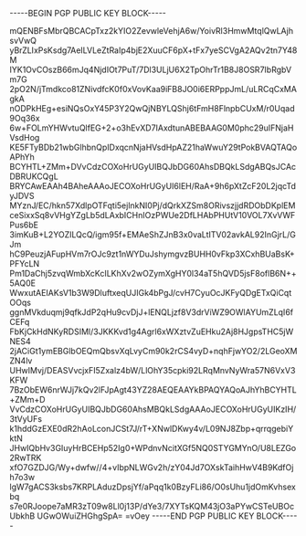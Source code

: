 -----BEGIN PGP PUBLIC KEY BLOCK-----

mQENBFsMbrQBCACpTxz2kYIO2ZevwleVehjA6w/YoivRl3HmwMtqlQwLAjhsvVwQ
yBrZLIxPsKsdg7AeILVLeZtRaIp4bjE2XuuCF6pX+tFx7yeSCVgA2AQv2tn7Y48M
IYK1OvCOszB66mJq4NjdIOt7PuT/7Dl3ULjU6X2TpOhrTr1B8J8OSR7IbRgbVm7G
2pO2N/jTmdkco81ZNivdfcK0f0xVovKaa9iFB8JO0i6ERPppJmL/uLRCqCxMAgkA
nODPkHEg+esiNQsOxY45P3Y2QwQjNBYLQShj6tFmH8FlnpbCUxM/r0Uqad9Oq36x
6w+FOLmYHWvtuQlfEG+2+o3hEvXD7IAxdtunABEBAAG0M0phc29uIFNjaHVsdHog
KE5FTyBDb21wbGlhbnQpIDxqcnNjaHVsdHpAZ21haWwuY29tPokBVAQTAQoAPhYh
BCYHTL+ZMm+DVvCdzCOXoHrUGyUIBQJbDG60AhsDBQkLSdgABQsJCAcDBRUKCQgL
BRYCAwEAAh4BAheAAAoJECOXoHrUGyUI6lEH/RaA+9h6pXtZcF20L2jqcTdyJDVS
MYznJ/EC/hkn57XdlpOTFqti5ejlnkNI0Pj/dQrkXZSm8ORivszjjdRDObDKplEM
ceSixxSq8vVHgYZgLb5dLAxbICHnIOzPWUe2DfLHAbPHUtV10VOL7XvVWFPus6bE
3imKuB+L2YOZILQcQ/igm95f+EMAeShZJnB3x0vaLtITV02avkAL92InGjrL/GJm
hC9PeuzjAFupHVm7rOJc9zt1nWYDuJshymgvzBUHH0vFkp3XCxhBUaBsK+PFYcLN
Pm1DaChj5zvqWmbXcKcILKhXv2wOZymXgHY0l34aT5hQVD5jsF8oflB6N++5AQ0E
WwxutAEIAKsV1b3W9DluftxeqUJIGk4bPgJ/cvH7CyuOcJKFyQDgETxQiCqtOOqs
ggnMVkduqmj9qfkJdP2qHu9cvDjJ+lENQLjzf8V3drViWZ9OWlAYUmZLqI6fCEFq
FbKjCkHdNKyRDSIMl/3JKKKvd1g4Agrl6xWXztvZuEHku2Aj8HJgpsTHC5jWNES4
2jACiGt1ymEBGlbOEQmQbsvXqLvyCm90k2rCS4vyD+nqhFjwYO2/2LGeoXMZN4lv
UHwIMvj/DEASVvcjxFI5Zxalz4bW/LlOhY35cpki92LRqMnvNyWra57N6VxV3KFW
7BzObEW6nrWJj7kQv2lFJpAgt43YZ28AEQEAAYkBPAQYAQoAJhYhBCYHTL+ZMm+D
VvCdzCOXoHrUGyUIBQJbDG60AhsMBQkLSdgAAAoJECOXoHrUGyUIKzIH/3tVyUFs
k1hddGzEXE0dR2hAoLconJCSt7J/rT+XNwlDKwy4v/L09NJ8Zbp+qrrqgebiYktN
JHwIQbHv3GIuyHrBCEHp52Ig0+WPdnvNcitXGf5NQ0STYGMYnO/U8LEZGo2RwTRK
xfO7GZDJG/Wy+dwfw//4+vIbpNLWGv2h/zY04Jd7OXskTaihHwV4B9KdfOjh7o3w
lgW7gACS3ksbs7KRPLAduzDpsjYf/aPqq1k0BzyFLi86/O0sUhu1jdOmKvhsexbq
s7e0RJoope7aMR3zT09w8Ll0j13P/dYe3/7XYTsKQM43jO3aPYwCSTeUBOcUbkhB
UGwOWuiZHGhgSpA=
=vOey
-----END PGP PUBLIC KEY BLOCK-----

